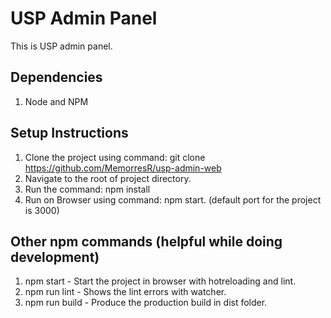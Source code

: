 # USP Admin Panel
This is USP admin panel.

## Dependencies
1. Node and NPM

## Setup Instructions
1. Clone the project using command: git clone https://github.com/MemorresR/usp-admin-web
2. Navigate to the root of project directory.
3. Run the command: npm install
4. Run on Browser using command: npm start. (default port for the project is 3000)

## Other npm commands (helpful while doing development)
1. npm start - Start the project in browser with hotreloading and lint.
2. npm run lint - Shows the lint errors with watcher.
3. npm run build - Produce the production build in dist folder.

